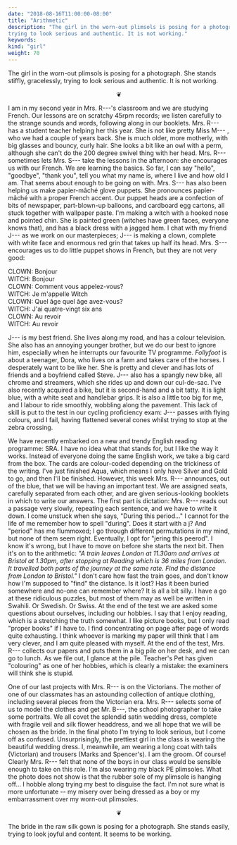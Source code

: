 ```yaml
---
date: "2018-08-16T11:00:00-08:00"
title: "Arithmetic"
description: "The girl in the worn-out plimsols is posing for a photograph. She stands stiffly, gracelessly,
trying to look serious and authentic. It is not working."
keywords:
kind: "girl"
weight: 70
---
```


The girl in the worn-out plimsols is posing for a photograph. She stands stiffly, gracelessly,
trying to look serious and authentic. It is not working.

<p style="text-align: center;">
❦
</p>

I am in my second year in Mrs. R---'s classroom and we are studying French. Our lessons are on
scratchy 45rpm records; we listen carefully to the strange sounds and words, following along in our
booklets. Mrs. R--- has a student teacher helping her this year. She is not like pretty Miss M---
, who we had a couple of years back. She is much older, more motherly, with big glasses and bouncy,
curly hair. She looks a bit like an owl with a perm, although she can't do the 200 degree swivel
thing with her head. Mrs. R--- sometimes lets Mrs. S--- take the lessons in the afternoon: she
encourages us with our French. We are learning the basics. So far, I can say "hello", "goodbye",
"thank you", tell you what my name is, where I live and how old I am. That seems about enough to be
going on with. Mrs. S--- has also been helping us make papier-mâché glove puppets. She pronounces
papier-mâché with a proper French accent. Our puppet heads are a confection of bits of newspaper,
part-blown-up balloons, and cardboard egg cartons, all stuck together with wallpaper paste. I'm
making a witch with a hooked nose and pointed chin. She is painted green (witches have green faces,
everyone knows that), and has a black dress with a jagged hem. I chat with my friend J--- as we
work on our masterpieces; J--- is making a clown, complete with white face and enormous red grin
that takes up half its head. Mrs. S--- encourages us to do little puppet shows in French, but they
are not very good:

CLOWN: Bonjour  
WITCH: Bonjour  
CLOWN: Comment vous appelez-vous?  
WITCH: Je m'appelle Witch  
CLOWN: Quel âge quel âge avez-vous?  
WITCH: J'ai quatre-vingt six ans  
CLOWN: Au revoir  
WITCH: Au revoir  

J--- is my best friend. She lives along my road, and has a colour television. She also has an
annoying younger brother, but we do our best to ignore him, especially when he interrupts our
favourite TV programme. *Follyfoot* is about a teenager, Dora, who lives on a farm and takes care of
the horses. I desperately want to be like her. She is pretty and clever and has lots of friends and
a boyfriend called Steve. J--- also has a spangly new bike, all chrome and streamers, which she
rides up and down our cul-de-sac. I've also recently acquired a bike, but it is second-hand and a
bit tatty. It is light blue, with a white seat and handlebar grips. It is also a little too big for
me, and I labour to ride smoothly, wobbling along the pavement. This lack of skill is put to the
test in our cycling proficiency exam: J--- passes with flying colours, and I fail, having flattened
several cones whilst trying to stop at the zebra crossing.

We have recently embarked on a new and trendy English reading programme: SRA. I have no idea what
that stands for, but I like the way it works. Instead of everyone doing the same English work, we
take a big card from the box. The cards are colour-coded depending on the trickiness of the writing.
I've just finished Aqua, which means I only have Silver and Gold to go, and then I'll be finished.
However, this week Mrs. R--- announces, out of the blue, that we will be having an important test.
We are assigned seats, carefully separated from each other, and are given serious-looking booklets
in which to write our answers. The first part is dictation: Mrs. R--- reads out a passage very
slowly, repeating each sentence, and we have to write it down. I come unstuck when she says, "During
this period..." I cannot for the life of me remember how to spell "during". Does it start with a j?
And "period" has me flummoxed; I go through different permutations in my mind, but none of them seem
right. Eventually, I opt for "jering this peerod". I know it's wrong, but I have to move on before
she starts the next bit. Then it's on to the arithmetic: *"A train leaves London at 11.30am and
arrives at Bristol at 1.30pm, after stopping at Reading which is 36 miles from London. It travelled
both parts of the journey at the same rate. Find the distance from London to Bristol."* I don't care
how fast the train goes, and don't know how I'm supposed to "find" the distance. Is it lost? Has it
been buried somewhere and no-one can remember where? It is all a bit silly. I have a go at these
ridiculous puzzles, but most of them may as well be written in Swahili. Or Swedish. Or Swiss. At the
end of the test we are asked some questions about ourselves, including our hobbies. I say that I
enjoy reading, which is a stretching the truth somewhat. I like picture books, but I only read
"proper books" if I have to. I find concentrating on page after page of words quite exhausting. I
think whoever is marking my paper will think that I am very clever, and I am quite pleased with
myself. At the end of the test, Mrs. R--- collects our papers and puts them in a big pile on her
desk, and we can go to lunch. As we file out, I glance at the pile. Teacher's Pet has given
"colouring" as one of her hobbies, which is clearly a mistake: the examiners will think she is
stupid.

One of our last projects with Mrs. R--- is on the Victorians. The mother of one of our classmates
has an astounding collection of antique clothing, including several pieces from the Victorian era.
Mrs. R--- selects some of us to model the clothes and get Mr. B---, the school photographer to
take some portraits. We all covet the splendid satin wedding dress, complete with fragile veil and
silk flower headdress, and we all hope that we will be chosen as the bride. In the final photo
I<span dir="rtl">'</span>m trying to look serious, but I come off as confused. Unsurprisingly, the
prettiest girl in the class is wearing the beautiful wedding dress. I, meanwhile, am wearing a long
coat with tails (Victorian) and trousers (Marks and Spencer's). I am the groom. Of course! Clearly
Mrs. R--- felt that none of the boys in our class would be sensible enough to take on this role.
I<span dir="rtl">'</span>m also wearing my black PE plimsoles. What the photo does not show is that
the rubber sole of my plimsole is hanging off... I hobble along trying my best to disguise the fact.
I<span dir="rtl">'</span>m not sure what is more unfortunate -- my misery over being dressed as a
boy or my embarrassment over my worn-out plimsoles.

<p style="text-align: center;">
❦
</p>

The bride in the raw silk gown is posing for a photograph. She stands easily, trying to look joyful
and content. It seems to be working.

